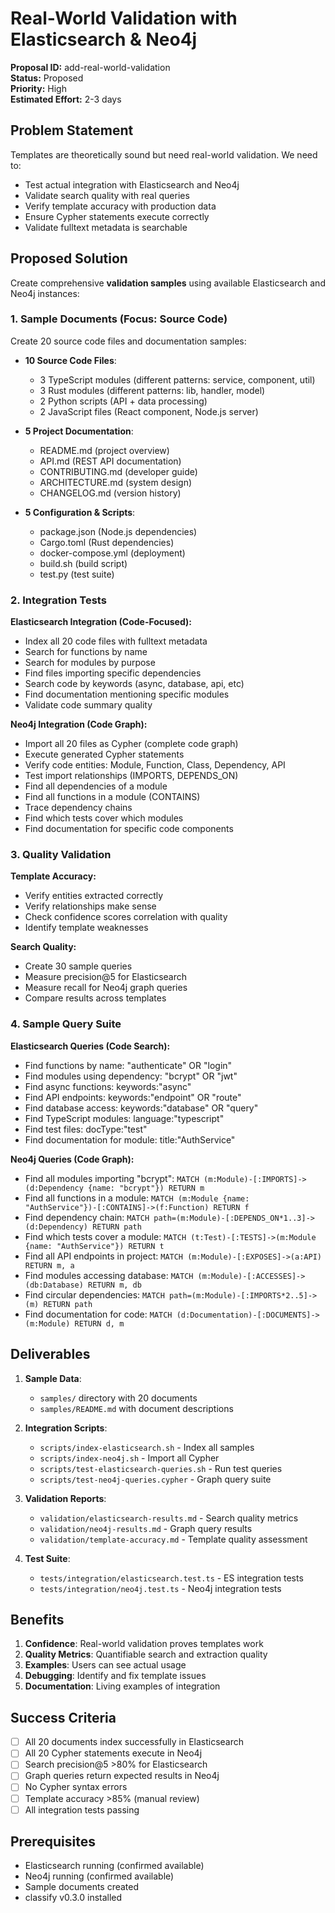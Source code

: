 # Real-World Validation with Elasticsearch & Neo4j

**Proposal ID:** add-real-world-validation  
**Status:** Proposed  
**Priority:** High  
**Estimated Effort:** 2-3 days

## Problem Statement

Templates are theoretically sound but need real-world validation. We need to:

- Test actual integration with Elasticsearch and Neo4j
- Validate search quality with real queries
- Verify template accuracy with production data
- Ensure Cypher statements execute correctly
- Validate fulltext metadata is searchable

## Proposed Solution

Create comprehensive **validation samples** using available Elasticsearch and Neo4j instances:

### 1. Sample Documents (Focus: Source Code)

Create 20 source code files and documentation samples:
- **10 Source Code Files**:
  - 3 TypeScript modules (different patterns: service, component, util)
  - 3 Rust modules (different patterns: lib, handler, model)
  - 2 Python scripts (API + data processing)
  - 2 JavaScript files (React component, Node.js server)
  
- **5 Project Documentation**:
  - README.md (project overview)
  - API.md (REST API documentation)
  - CONTRIBUTING.md (developer guide)
  - ARCHITECTURE.md (system design)
  - CHANGELOG.md (version history)
  
- **5 Configuration & Scripts**:
  - package.json (Node.js dependencies)
  - Cargo.toml (Rust dependencies)
  - docker-compose.yml (deployment)
  - build.sh (build script)
  - test.py (test suite)

### 2. Integration Tests

**Elasticsearch Integration (Code-Focused):**
- Index all 20 code files with fulltext metadata
- Search for functions by name
- Search for modules by purpose
- Find files importing specific dependencies
- Search code by keywords (async, database, api, etc)
- Find documentation mentioning specific modules
- Validate code summary quality

**Neo4j Integration (Code Graph):**
- Import all 20 files as Cypher (complete code graph)
- Execute generated Cypher statements
- Verify code entities: Module, Function, Class, Dependency, API
- Test import relationships (IMPORTS, DEPENDS_ON)
- Find all dependencies of a module
- Find all functions in a module (CONTAINS)
- Trace dependency chains
- Find which tests cover which modules
- Find documentation for specific code components

### 3. Quality Validation

**Template Accuracy:**
- Verify entities extracted correctly
- Verify relationships make sense
- Check confidence scores correlation with quality
- Identify template weaknesses

**Search Quality:**
- Create 30 sample queries
- Measure precision@5 for Elasticsearch
- Measure recall for Neo4j graph queries
- Compare results across templates

### 4. Sample Query Suite

**Elasticsearch Queries (Code Search):**
- Find functions by name: "authenticate" OR "login"
- Find modules using dependency: "bcrypt" OR "jwt"
- Find async functions: keywords:"async"
- Find API endpoints: keywords:"endpoint" OR "route"
- Find database access: keywords:"database" OR "query"
- Find TypeScript modules: language:"typescript"
- Find test files: docType:"test"
- Find documentation for module: title:"AuthService"

**Neo4j Queries (Code Graph):**
- Find all modules importing "bcrypt": `MATCH (m:Module)-[:IMPORTS]->(d:Dependency {name: "bcrypt"}) RETURN m`
- Find all functions in a module: `MATCH (m:Module {name: "AuthService"})-[:CONTAINS]->(f:Function) RETURN f`
- Find dependency chain: `MATCH path=(m:Module)-[:DEPENDS_ON*1..3]->(d:Dependency) RETURN path`
- Find which tests cover a module: `MATCH (t:Test)-[:TESTS]->(m:Module {name: "AuthService"}) RETURN t`
- Find all API endpoints in project: `MATCH (m:Module)-[:EXPOSES]->(a:API) RETURN m, a`
- Find modules accessing database: `MATCH (m:Module)-[:ACCESSES]->(db:Database) RETURN m, db`
- Find circular dependencies: `MATCH path=(m:Module)-[:IMPORTS*2..5]->(m) RETURN path`
- Find documentation for code: `MATCH (d:Documentation)-[:DOCUMENTS]->(m:Module) RETURN d, m`

## Deliverables

1. **Sample Data**:
   - `samples/` directory with 20 documents
   - `samples/README.md` with document descriptions

2. **Integration Scripts**:
   - `scripts/index-elasticsearch.sh` - Index all samples
   - `scripts/index-neo4j.sh` - Import all Cypher
   - `scripts/test-elasticsearch-queries.sh` - Run test queries
   - `scripts/test-neo4j-queries.cypher` - Graph query suite

3. **Validation Reports**:
   - `validation/elasticsearch-results.md` - Search quality metrics
   - `validation/neo4j-results.md` - Graph query results
   - `validation/template-accuracy.md` - Template quality assessment

4. **Test Suite**:
   - `tests/integration/elasticsearch.test.ts` - ES integration tests
   - `tests/integration/neo4j.test.ts` - Neo4j integration tests

## Benefits

1. **Confidence**: Real-world validation proves templates work
2. **Quality Metrics**: Quantifiable search and extraction quality
3. **Examples**: Users can see actual usage
4. **Debugging**: Identify and fix template issues
5. **Documentation**: Living examples of integration

## Success Criteria

- [ ] All 20 documents index successfully in Elasticsearch
- [ ] All 20 Cypher statements execute in Neo4j
- [ ] Search precision@5 >80% for Elasticsearch
- [ ] Graph queries return expected results in Neo4j
- [ ] No Cypher syntax errors
- [ ] Template accuracy >85% (manual review)
- [ ] All integration tests passing

## Prerequisites

- Elasticsearch running (confirmed available)
- Neo4j running (confirmed available)
- Sample documents created
- classify v0.3.0 installed

